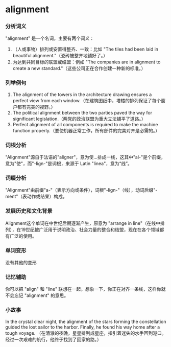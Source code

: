 # alignment

### 分析词义

  

"alignment" 是一个名词，主要有两个词义：

  

1.  （人或事物）排列或安置得整齐、一致：比如 "The tiles had been laid in beautiful alignment."（瓷砖被整齐地铺好了。）
2.  为达到共同目标的联盟或结盟：例如 "The companies are in alignment to create a new standard."（这些公司正在合作创建一种新的标准。）

  

### 列举例句

  

1.  The alignment of the towers in the architecture drawing ensures a perfect view from each window.（在建筑图纸中，塔楼的排列保证了每个窗户都有完美的视野。）
2.  The political alignment between the two parties paved the way for significant legislation.（两党的政治联盟为重大立法铺平了道路。）
3.  Perfect alignment of all components is required to make the machine function properly.（要使机器正常工作，所有部件的完美对齐是必需的。）

  

### 词根分析

  

"Alignment"源自于法语的"aligner"，意为使...排成一线，这其中"al-"是个前缀，意为"使"，而"-lign-"是词根，来源于 Latin "linea"，意为“线”。

  

### 词缀分析

  

"Alignment"由前缀"a-"（表示方向或条件），词根"-lign-"（线），动词后缀"-ment"（表动作或结果）构成。

  

### 发展历史和文化背景

  

Alignment这个单词在中世纪后期逐渐产生，原意为 "arrange in line"（在线中排列），在19世纪被广泛用于说明政治、社会力量的整合和结盟，现在在各个领域都有广泛的使用。

  

### 单词变形

  

没有其他的变形

  

### 记忆辅助

  

你可以把 "align" 和 "line" 联想在一起。想象一下，你正在对齐一条线，这样你就不会忘记 "alignment" 的意思。

  

### 小故事

  

In the crystal clear night, the alignment of the stars forming the constellation guided the lost sailor to the harbor. Finally, he found his way home after a tough voyage. （在清澈的夜晚，星星排列成星座，指引着迷失的水手回到港口。经过一次艰难的航行，他终于找到了回家的路。）
